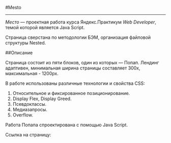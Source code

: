 #Mesto
________________________________
_Место_ — проектная работа курса Яндекс.Практикум _Web Developer_, темой которой является Java Script.

Страница сверстана по методологии БЭМ, организация файловой структуры Nested.

##Описание

Страница состоит из пяти блоков, один из которых — Попап. Лендинг адаптивен, минимальная ширина страницы составляет 300x, максимальная - 1200px.

В работе использованы различные технологии и свойства CSS:
1. Относительное и фиксированное позиционирование.
2. Display Flex, Display Greed.
3. Псевдоклассы.
4. Медиазапросы.
5. Overflow.

Работа Попапа спроектирована с помощью Java Script.

Ссылка на страницу:





